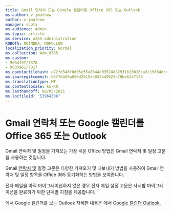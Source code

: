 ```yaml
---
title: Gmail 연락처 또는 Google 캘린더를 Office 365 또는 Outlook
ms.author: v-jmathew
author: v-jmathew
manager: scotv
ms.audience: Admin
ms.topic: article
ms.service: o365-administration
ROBOTS: NOINDEX, NOFOLLOW
localization_priority: Normal
ms.collection: Adm_O365
ms.custom:
- 9004197/7378
- 9003961/7017
ms.openlocfilehash: e72fd346f8d05e55a0844e03524d82931b20016ca3c19684dc4cd12f3df621a3
ms.sourcegitcommit: b5f7da89a650d2915dc652449623c78be6247175
ms.translationtype: MT
ms.contentlocale: ko-KR
ms.lasthandoff: 08/05/2021
ms.locfileid: "53964306"
---
```

# <a name="migrate-gmail-contacts-or-google-calendars-to-office-365-or-outlook"></a>Gmail 연락처 또는 Google 캘린더를 Office 365 또는 Outlook

Gmail 연락처 및 일정을 가져오는 가장 쉬운 Office 방법은 Gmail 연락처 및 일정 고문을 사용하는 것입니다.

Gmail [연락처 및](https://go.microsoft.com/fwlink/?linkid=2134386) 일정 고문은 다양한 가져오기 및 내보내기 방법을 사용하여 Gmail 연락처 및 일정 항목을 Office 365 동기화하는 방법을 보여줍니다.

전자 메일을 아직 마이그레이션하지 않은 경우 [](https://go.microsoft.com/fwlink/?linkid=2133951) 전자 메일 설정 고문은 사서함 마이그레이션을 완료하기 위한 단계별 지침을 제공합니다.

에서 Google 캘린더를 보는 Outlook 자세한 내용은 에서 [Google 캘린더 Outlook.](https://go.microsoft.com/fwlink/?linkid=2083939)
